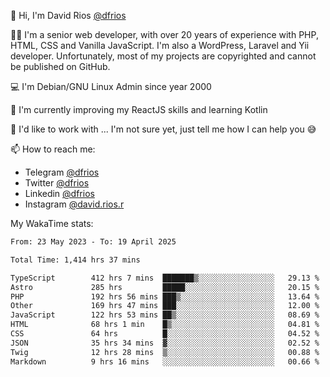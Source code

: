 👋 Hi, I'm David Rios [@dfrios](https://github.com/dfrios)

👨‍💻 I'm a senior web developer, with over 20 years of experience with PHP, HTML, CSS and Vanilla JavaScript. I'm also a WordPress, Laravel and Yii developer. Unfortunately, most of my projects are copyrighted and cannot be published on GitHub.

💻 I'm Debian/GNU Linux Admin since year 2000

🌱 I'm currently improving my ReactJS skills and learning Kotlin

💞️ I'd like to work with ... I'm not sure yet, just tell me how I can help you 😅


📫 How to reach me:
* Telegram [@dfrios](https://t.me/dfrios)
* Twitter [@dfrios](https://twitter.com/dfrios)
* Linkedin [@dfrios](https://linkedin.com/in/dfrios)
* Instagram [@david.rios.r](https://instagram.com/david.rios.r)



My WakaTime stats:
<!--START_SECTION:waka-->

```txt
From: 23 May 2023 - To: 19 April 2025

Total Time: 1,414 hrs 37 mins

TypeScript        412 hrs 7 mins  ███████▒░░░░░░░░░░░░░░░░░   29.13 %
Astro             285 hrs         █████░░░░░░░░░░░░░░░░░░░░   20.15 %
PHP               192 hrs 56 mins ███▒░░░░░░░░░░░░░░░░░░░░░   13.64 %
Other             169 hrs 47 mins ███░░░░░░░░░░░░░░░░░░░░░░   12.00 %
JavaScript        122 hrs 53 mins ██▒░░░░░░░░░░░░░░░░░░░░░░   08.69 %
HTML              68 hrs 1 min    █▒░░░░░░░░░░░░░░░░░░░░░░░   04.81 %
CSS               64 hrs          █░░░░░░░░░░░░░░░░░░░░░░░░   04.52 %
JSON              35 hrs 34 mins  ▓░░░░░░░░░░░░░░░░░░░░░░░░   02.52 %
Twig              12 hrs 28 mins  ▒░░░░░░░░░░░░░░░░░░░░░░░░   00.88 %
Markdown          9 hrs 16 mins   ░░░░░░░░░░░░░░░░░░░░░░░░░   00.66 %
```

<!--END_SECTION:waka-->
